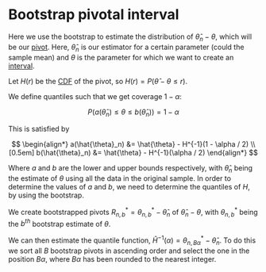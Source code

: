# Bootstrap pivotal interval

Here we use the bootstrap to estimate the distribution of $\hat{\theta}_n -
\theta$, which will be our [pivot](202210201406.md). Here, $\hat{\theta}_n$ is our
estimator for a certain parameter (could the sample mean) and $\theta$ is the
parameter for which we want to create an [interval](202210201346.md).

Let $H(r)$ be the [CDF](202210201626.md) of the pivot, so $H(r) = P(\hat{\theta} -
\theta \le r)$.

We define quantiles such that we get coverage $1 - \alpha$:

$$
P\left( a(\hat{\theta}_n) \le \theta \le b(\hat{\theta}_n)\right) = 1 - \alpha
$$

This is satisfied by 

$$
\begin{align*}
a(\hat{\theta}_n) &= \hat{\theta} - H^{-1}(1 - \alpha / 2) \\[0.5em]
b(\hat{\theta}_n) &= \hat{\theta} - H^{-1}(\alpha / 2)
\end{align*}
$$

Where $a$ and $b$ are the lower and upper bounds respectively, with
$\hat{\theta}_n$ being the estimate of $\theta$ using all the data in the
original sample. In order to determine the values of $a$ and $b$, we need to
determine the quantiles of $H$, by using the bootstrap.

We create bootstrapped pivots $R_{n,b}^* = \theta_{n,b}^* - \hat{\theta}_n$ of
$\hat{\theta}_n - \theta$, with $\theta_{n,b}^*$ being the $b^{th}$ bootstrap
estimate of $\theta$.

We can then estimate the quantile function, $\hat{H}^{-1}(\alpha) =
\theta_{n,B\alpha}^* - \hat{\theta}_n$. To do this we sort all $B$ bootstrap
pivots in ascending order and select the one in the position $B\alpha$, where
$B\alpha$ has been rounded to the nearest integer.
